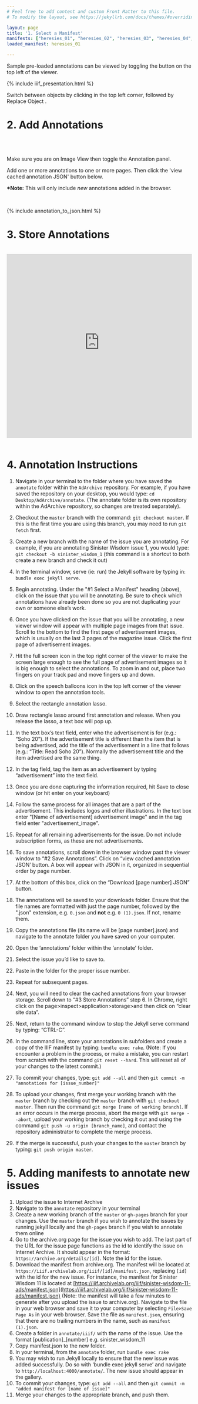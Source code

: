 ```yaml
---
# Feel free to add content and custom Front Matter to this file.
# To modify the layout, see https://jekyllrb.com/docs/themes/#overriding-theme-defaults

layout: page
title: '1. Select a Manifest'
manifests: ["heresies_01", "heresies_02", "heresies_03", "heresies_04", "heresies_05", "heresies_06", "heresies_07", "heresies_08", "heresies_09", "heresies_10", "heresies_11", "heresies_12", "heresies_13", "heresies_14", "heresies_15", "heresies_16", "heresies_17", "heresies_18", "heresies_19", "heresies_20", "heresies_21", "heresies_22", "heresies_23", "heresies_24", "heresies_25", "heresies_26", "heresies_27", "sinister_wisdom_8" ,"sinister_wisdom_9", "sinister_wisdom_10", "sinister_wisdom_11"]
loaded_manifest: heresies_01

---
```


<script src="https://use.fontawesome.com/884e80fbb8.js"></script>

<div id="1" style="position:absolute;top:0px;"></div>

Sample pre-loaded annotations can be viewed by toggling the <i class="fa fa-comments" aria-hidden="true"></i> button on the top left of the viewer.

{% include iiif_presentation.html %}

Switch between objects by clicking <i class="fa fa-th-large"></i> in the top left corner, followed by Replace Object <i class="fa fa-refresh"></i>.

<div id="2"></div>
<h1 class="h0">2. Add Annotations</h1>
<br>
<div class="col-4 sm-width-full border-top-thin"></div>
<br>

Make sure you are on Image View <i class="fa fa-photo"></i> then toggle the Annotation <i class="fa fa-comments"></i> panel.

Add one or more annotations to one or more pages. Then click the 'view cached annotation JSON' button below.

**\*Note:** This will only include *new* annotations added in the browser.

<br>

{% include annotation_to_json.html %}

<div id="3"></div>
<h1 class="h0">3. Store Annotations</h1>
<br>
<div class="col-4 sm-width-full border-top-thin"></div>

<iframe width="100%" height="500" src="https://www.youtube-nocookie.com/embed/nHbsm8T1BnI?rel=0&showinfo=0" frameborder="0" allow="autoplay; encrypted-media" allowfullscreen></iframe><br><br>

<h1 class="h0">4. Annotation Instructions</h1>

1. Navigate in your terminal to the folder where you have saved the `annotate` folder within the `AdArchive` repository. For example, if you have saved the repository on your desktop, you would type: `cd Desktop/AdArchive/annotate`. (The annotate folder is its own repository within the AdArchive repository, so changes are treated separately).

2. Checkout the `master` branch with the command: `git checkout master`. If this is the first time you are using this branch, you may need to run `git fetch` first.

3. Create a new branch with the name of the issue you are annotating. For example, if you are annotating Sinister Wisdom issue 1, you would type: `git checkout -b sinister_wisdom_1` (this command is a shortcut to both create a new branch and check it out)

4. In the terminal window, serve (ie: run) the Jekyll software by typing in: `bundle exec jekyll serve`.

5. Begin annotating. Under the "#1 Select a Manifest" heading (above), click on the issue that you will be annotating. Be sure to check which annotations have already been done so you are not duplicating your own or someone else’s work.

6. Once you have clicked on the issue that you will be annotating, a new viewer window will appear with multiple page images from that issue. Scroll to the bottom to find the first page of advertisement images, which is usually on the last 3 pages of the magazine issue. Click the first page of advertisement images.

7. Hit the full screen icon in the top right corner of the viewer to make the screen large enough to see the full page of advertisement images so it is big enough to select the annotations. To zoom in and out, place two fingers on your track pad and move fingers up and down.

8. Click on the speech balloons icon in the top left corner of the viewer window to open the annotation tools.

9.  Select the rectangle annotation lasso.

10. Draw rectangle lasso around first annotation and release. When you release the lasso, a text box will pop up.

11. In the text box’s text field, enter who the advertisement is for (e.g.: “Soho 20”). If the advertisement title is different than the item that is being advertised, add the title of the advertisement in a line that follows (e.g.: “Title: Read Soho 20”). Normally the advertisement title and the item advertised are the same thing.

12. In the tag field, tag the item as an advertisement by typing “advertisement” into the text field.

13. Once you are done capturing the information required, hit Save to close window (or hit enter on your keyboard)

14. Follow the same process for all images that are a part of the advertisement. This includes logos and other illustrations. In the text box enter "[Name of advertisement] advertisement image" and in the tag field enter "advertisement_image".

15. Repeat for all remaining advertisements for the issue. Do not include subscription forms, as these are not advertisements.

16. To save annotations, scroll down in the browser window past the viewer window to “#2 Save Annotations”. Click on “view cached annotation JSON’ button. A box will appear with JSON in it, organized in sequential order by page number.

17. At the bottom of this box, click on the “Download [page number] JSON” button.

18. The annotations will be saved to your downloads folder. Ensure that the file names are formatted with just the page number, followed by the ".json" extension, e.g. `0.json` and **not** e.g. `0 (1).json`. If not, rename them.

19. Copy the annotations file (its name will be [page number].json) and navigate to the annotate folder you have saved on your computer.

20. Open the ‘annotations’ folder within the ‘annotate’ folder.

21. Select the issue you’d like to save to.

22. Paste in the folder for the proper issue number.

23. Repeat for subsequent pages.

24. Next, you will need to clear the cached annotations from your browser storage. Scroll down to “#3 Store Annotations” step 6. In Chrome, right click on the page>inspect>application>storage>and then click on “clear site data”.

25. Next, return to the command window to stop the Jekyll serve command by typing: “CTRL-C”.

26. In the command line, store your annotations in subfolders and create a copy of the IIIF manifest by typing: `bundle exec rake`. (Note: If you encounter a problem in the process, or make a mistake, you can restart from scratch with the command `git reset --hard`. This will reset all of your changes to the latest commit.)

27. To commit your changes, type: `git add --all` and then `git commit -m "annotations for [issue_number]"`

28. To upload your changes, first merge your working branch with the `master` branch by checking out the `master` branch with `git checkout master`. Then run the command `git merge [name of working branch]`. If an error occurs in the merge process, abort the merge with `git merge --abort`, upload your working branch by checking it out and using the command `git push -u origin [branch_name]`, and contact the repository administrator to complete the merge process.

29. If the merge is successful, push your changes to the `master` branch by typing: `git push origin master`.

<h1 class="h0">5. Adding manifests to annotate new issues</h1>

1. Upload the issue to Internet Archive
2. Navigate to the `annotate` repository in your terminal
3. Create a new working branch of the `master` or `gh-pages` branch for your changes. Use the `master` branch if you wish to annotate the issues by running jekyll locally and the `gh-pages` branch if you wish to annotate them online
4. Go to the archive.org page for the issue you wish to add. The last part of the URL for the issue page functions as the id to identify the issue on Internet Archive. It should appear in the format: `https://archive.org/details/[id]`. Note the id for the issue.
5. Download the manifest from archive.org. The manifest will be located at `https://iiif.archivelab.org/iiif/[id]/manifest.json`, replacing `[id]` with the id for the new issue. For instance, the manifest for Sinister Wisdom 11 is located at ​[​https://iiif.archivelab.org/iiif/sinister-wisdom-11-ads/manifest.json](​https://iiif.archivelab.org/iiif/sinister-wisdom-11-ads/manifest.json) (Note: the manifest will take a few minutes to generate after you upload the issue to archive.org). Navigate to the file in your web browser and save it to your computer by selecting `File>Save Page As` in your web browser. Save the file as `manifest.json`, ensuring that there are no trailing numbers in the name, such as `manifest (1).json`.
7. Create a folder in `annotate/iiif/` with the name of the issue. Use the format [publication]_[number] e.g. sinister_wisdom_11
8. Copy manifest.json to the new folder.
9. In your terminal, from the `annotate` folder, run `bundle exec rake`
10. You may wish to run Jekyll locally to ensure that the new issue was added successfully. Do so with ‘bundle exec jekyll serve’ and navigate to `http://localhost:4000/annotate/`. The new issue should appear in the gallery.
11. To commit your changes, type: `git add --all` and then `git commit -m "added manifest for [name of issue]"`
12. Merge your changes to the appropriate branch, and push them.
